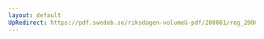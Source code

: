 ```yaml
---
layout: default
UpRedirect: https://pdf.swedeb.se/riksdagen-volumeG-pdf/200001/reg_200001/reg_200001_0377.pdf
---
```

